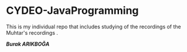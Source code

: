 # CYDEO-JavaProgramming
This is my individual repo that includes studying of the recordings of the Muhtar's recordings . 

***Burak ARIKBOĞA***